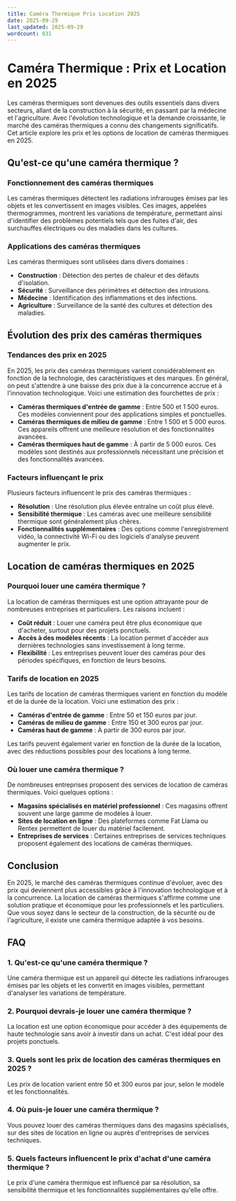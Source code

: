 ```yaml
---
title: Caméra Thermique Prix Location 2025
date: 2025-09-29
last_updated: 2025-09-29
wordcount: 831
---
```


# Caméra Thermique : Prix et Location en 2025

Les caméras thermiques sont devenues des outils essentiels dans divers secteurs, allant de la construction à la sécurité, en passant par la médecine et l'agriculture. Avec l'évolution technologique et la demande croissante, le marché des caméras thermiques a connu des changements significatifs. Cet article explore les prix et les options de location de caméras thermiques en 2025.

## Qu'est-ce qu'une caméra thermique ?

### Fonctionnement des caméras thermiques

Les caméras thermiques détectent les radiations infrarouges émises par les objets et les convertissent en images visibles. Ces images, appelées thermogrammes, montrent les variations de température, permettant ainsi d'identifier des problèmes potentiels tels que des fuites d'air, des surchauffes électriques ou des maladies dans les cultures.

### Applications des caméras thermiques

Les caméras thermiques sont utilisées dans divers domaines :

- **Construction** : Détection des pertes de chaleur et des défauts d'isolation.
- **Sécurité** : Surveillance des périmètres et détection des intrusions.
- **Médecine** : Identification des inflammations et des infections.
- **Agriculture** : Surveillance de la santé des cultures et détection des maladies.

## Évolution des prix des caméras thermiques

### Tendances des prix en 2025

En 2025, les prix des caméras thermiques varient considérablement en fonction de la technologie, des caractéristiques et des marques. En général, on peut s'attendre à une baisse des prix due à la concurrence accrue et à l'innovation technologique. Voici une estimation des fourchettes de prix :

- **Caméras thermiques d'entrée de gamme** : Entre 500 et 1 500 euros. Ces modèles conviennent pour des applications simples et ponctuelles.
- **Caméras thermiques de milieu de gamme** : Entre 1 500 et 5 000 euros. Ces appareils offrent une meilleure résolution et des fonctionnalités avancées.
- **Caméras thermiques haut de gamme** : À partir de 5 000 euros. Ces modèles sont destinés aux professionnels nécessitant une précision et des fonctionnalités avancées.

### Facteurs influençant le prix

Plusieurs facteurs influencent le prix des caméras thermiques :

- **Résolution** : Une résolution plus élevée entraîne un coût plus élevé.
- **Sensibilité thermique** : Les caméras avec une meilleure sensibilité thermique sont généralement plus chères.
- **Fonctionnalités supplémentaires** : Des options comme l'enregistrement vidéo, la connectivité Wi-Fi ou des logiciels d'analyse peuvent augmenter le prix.

## Location de caméras thermiques en 2025

### Pourquoi louer une caméra thermique ?

La location de caméras thermiques est une option attrayante pour de nombreuses entreprises et particuliers. Les raisons incluent :

- **Coût réduit** : Louer une caméra peut être plus économique que d'acheter, surtout pour des projets ponctuels.
- **Accès à des modèles récents** : La location permet d'accéder aux dernières technologies sans investissement à long terme.
- **Flexibilité** : Les entreprises peuvent louer des caméras pour des périodes spécifiques, en fonction de leurs besoins.

### Tarifs de location en 2025

Les tarifs de location de caméras thermiques varient en fonction du modèle et de la durée de la location. Voici une estimation des prix :

- **Caméras d'entrée de gamme** : Entre 50 et 150 euros par jour.
- **Caméras de milieu de gamme** : Entre 150 et 300 euros par jour.
- **Caméras haut de gamme** : À partir de 300 euros par jour.

Les tarifs peuvent également varier en fonction de la durée de la location, avec des réductions possibles pour des locations à long terme.

### Où louer une caméra thermique ?

De nombreuses entreprises proposent des services de location de caméras thermiques. Voici quelques options :

- **Magasins spécialisés en matériel professionnel** : Ces magasins offrent souvent une large gamme de modèles à louer.
- **Sites de location en ligne** : Des plateformes comme Fat Llama ou Rentex permettent de louer du matériel facilement.
- **Entreprises de services** : Certaines entreprises de services techniques proposent également des locations de caméras thermiques.

## Conclusion

En 2025, le marché des caméras thermiques continue d'évoluer, avec des prix qui deviennent plus accessibles grâce à l'innovation technologique et à la concurrence. La location de caméras thermiques s'affirme comme une solution pratique et économique pour les professionnels et les particuliers. Que vous soyez dans le secteur de la construction, de la sécurité ou de l'agriculture, il existe une caméra thermique adaptée à vos besoins.

## FAQ

### 1. Qu'est-ce qu'une caméra thermique ?

Une caméra thermique est un appareil qui détecte les radiations infrarouges émises par les objets et les convertit en images visibles, permettant d'analyser les variations de température.

### 2. Pourquoi devrais-je louer une caméra thermique ?

La location est une option économique pour accéder à des équipements de haute technologie sans avoir à investir dans un achat. C'est idéal pour des projets ponctuels.

### 3. Quels sont les prix de location des caméras thermiques en 2025 ?

Les prix de location varient entre 50 et 300 euros par jour, selon le modèle et les fonctionnalités.

### 4. Où puis-je louer une caméra thermique ?

Vous pouvez louer des caméras thermiques dans des magasins spécialisés, sur des sites de location en ligne ou auprès d'entreprises de services techniques.

### 5. Quels facteurs influencent le prix d'achat d'une caméra thermique ?

Le prix d'une caméra thermique est influencé par sa résolution, sa sensibilité thermique et les fonctionnalités supplémentaires qu'elle offre.